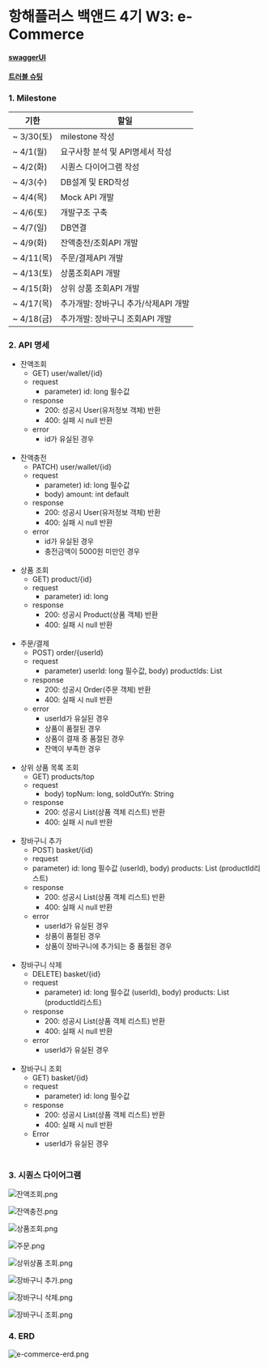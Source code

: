 # 항해플러스 백앤드 4기 W3: e-Commerce


#### [swaggerUI](./document/swaggerUI.md)
#### [트러블 슈팅](https://more-slow.tistory.com/22)

<h3>1. Milestone</h3>
   
 | 기한        | 할일                     |
 |-----------|------------------------|
 | ~ 3/30(토) | milestone 작성           |
 | ~ 4/1(월)  | 요구사항 분석 및 API명세서 작성    |
 | ~ 4/2(화)  | 시퀀스 다이어그램 작성           |
 | ~ 4/3(수)  | DB설계 및 ERD작성           |
 | ~ 4/4(목)  | Mock API 개발            |
 | ~ 4/6(토)  | 개발구조 구축                |
 | ~ 4/7(일)  | DB연결                   |
 | ~ 4/9(화)  | 잔액충전/조회API 개발          |
 | ~ 4/11(목) | 주문/결제API 개발            |
 | ~ 4/13(토) | 상품조회API 개발             |
 | ~ 4/15(화) | 상위 상품 조회API 개발         |
 | ~ 4/17(목) | 추가개발: 장바구니 추가/삭제API 개발 |
 | ~ 4/18(금) | 추가개발: 장바구니 조회API 개발    |



<h3>2. API 명세</h3>

- 잔액조회
  - GET) user/wallet/{id}
  - request
    - parameter) id: long 필수값
  - response
    - 200: 성공시 User(유저정보 객체) 반환
    - 400: 실패 시 null 반환
  - error
    - id가 유실된 경우
      <br/>
      <br/>
- 잔액충전
  - PATCH) user/wallet/{id}
  - request
    - parameter) id: long 필수값
    - body) amount: int default
  - response
    - 200: 성공시 User(유저정보 객체)  반환
    - 400: 실패 시 null 반환
  - error
    - id가 유실된 경우
    - 충전금액이 5000원 미만인 경우
      <br/>
      <br/>
- 상품 조회
  - GET) product/{id}
  - request
    - parameter) id: long
  - response
    - 200: 성공시 Product(상품 객체) 반환
    - 400: 실패 시 null 반환
      <br/>
      <br/>
- 주문/결제
  - POST) order/{userId}
  - request
    - parameter) userId: long 필수값, body) productIds: List<Long>
  - response
    - 200: 성공시 Order(주문 객체) 반환
    - 400: 실패 시 null 반환
  - error
    - userId가 유실된 경우
    - 상품이 품절된 경우
    - 상품이 결재 중 품절된 경우
    - 잔액이 부족한 경우
      <br/>
      <br/>
- 상위 상품 목록 조회
  - GET) products/top
  - request
    - body) topNum: long, soldOutYn: String
  - response
    - 200: 성공시 List<Product>(상품 객체 리스트) 반환
    - 400: 실패 시 null 반환
      <br/>
      <br/>
- 장바구니 추가
  - POST) basket/{id}
  - request
  - parameter) id: long 필수값 (userId), body) products: List<long> (productId리스트)
  - response
    - 200: 성공시 List<Product>(상품 객체 리스트) 반환
    - 400: 실패 시 null 반환
  - error
    - userId가 유실된 경우
    - 상품이 품절된 경우
    - 상품이 장바구니에 추가되는 중 품절된 경우
      <br/>
      <br/>
- 장바구니 삭제
  - DELETE) basket/{id}
  - request
    - parameter) id: long 필수값 (userId), body) products: List<long> (productId리스트)
  - response
    - 200: 성공시 List<Product>(상품 객체 리스트) 반환
    - 400: 실패 시 null 반환
  - error
    - userId가 유실된 경우
      <br/>
      <br/>
- 장바구니 조회
  - GET) basket/{id}
  - request
    - parameter) id: long 필수값
  - response
    - 200: 성공시 List<Product>(상품 객체 리스트) 반환
    - 400: 실패 시 null 반환
  - Error
    - userId가 유실된 경우
      <br/>
      <br/>


          
<h3>3. 시퀀스 다이어그램</h3>

![잔액조회.png](img%2F%EC%9E%94%EC%95%A1%EC%A1%B0%ED%9A%8C.png)

![잔액충전.png](img%2F%EC%9E%94%EC%95%A1%EC%B6%A9%EC%A0%84.png)

![상품조회.png](img%2F%EC%83%81%ED%92%88%EC%A1%B0%ED%9A%8C.png)

![주문.png](img%2F%EC%A3%BC%EB%AC%B8.png)

![상위상품 조회.png](img%2F%EC%83%81%EC%9C%84%EC%83%81%ED%92%88%20%EC%A1%B0%ED%9A%8C.png)

![장바구니 추가.png](img%2F%EC%9E%A5%EB%B0%94%EA%B5%AC%EB%8B%88%20%EC%B6%94%EA%B0%80.png)

![장바구니 삭제.png](img%2F%EC%9E%A5%EB%B0%94%EA%B5%AC%EB%8B%88%20%EC%82%AD%EC%A0%9C.png)

![장바구니 조회.png](img%2F%EC%9E%A5%EB%B0%94%EA%B5%AC%EB%8B%88%20%EC%A1%B0%ED%9A%8C.png)



<h3>4. ERD</h3>

![e-commerce-erd.png](img%2Fe-commerce-erd.png)


